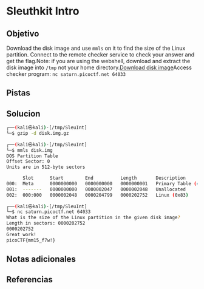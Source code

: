 # Sleuthkit Intro

## Objetivo
Download the disk image and use `mmls` on it to find the size of the Linux partition. Connect to the remote checker service to check your answer and get the flag.Note: if you are using the webshell, download and extract the disk image into `/tmp` not your home directory.[Download disk image](https://artifacts.picoctf.net/c/164/disk.img.gz)Access checker program: `nc saturn.picoctf.net 64033`

## Pistas

## Solucion
```bash
┌──(kali㉿kali)-[/tmp/SleuInt]
└─$ gzip -d disk.img.gz                       
                                                           
┌──(kali㉿kali)-[/tmp/SleuInt]
└─$ mmls disk.img     
DOS Partition Table
Offset Sector: 0
Units are in 512-byte sectors

      Slot      Start        End          Length       Description
000:  Meta      0000000000   0000000000   0000000001   Primary Table (#0)
001:  -------   0000000000   0000002047   0000002048   Unallocated
002:  000:000   0000002048   0000204799   0000202752   Linux (0x83)
                                                           
┌──(kali㉿kali)-[/tmp/SleuInt]
└─$ nc saturn.picoctf.net 64033
What is the size of the Linux partition in the given disk image?
Length in sectors: 0000202752
0000202752
Great work!
picoCTF{mm15_f7w!}
```

## Notas adicionales

## Referencias